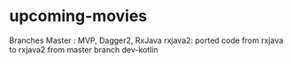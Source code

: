# upcoming-movies
Branches
Master : MVP, Dagger2, RxJava
rxjava2: ported code from rxjava to rxjava2 from master branch
dev-kotlin 
